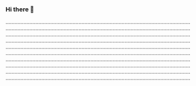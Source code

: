 ### Hi there 👋

........................................................................................................................................................................................................................................................................................................................................................................................................................................................................................................................................................................................................................................................................................................................................................................................................................................................................................................................................................................................................................................................................................................................................................................................................................................................................................